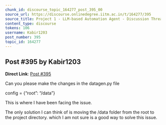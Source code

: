```yaml
---
chunk_id: discourse_topic_164277_post_395_00
source_url: https://discourse.onlinedegree.iitm.ac.in/t/164277/395
source_title: Project 1 - LLM-based Automation Agent - Discussion Thread [TDS Jan 2025]
content_type: discourse
tokens: 106
username: Kabir1203
post_number: 395
topic_id: 164277
---
```


## Post #395 by Kabir1203

**Direct Link**: [Post #395](https://discourse.onlinedegree.iitm.ac.in/t/164277/395)

Can you please make the changes in the datagen.py file

config = {“root”: “/data”}

This is where I have been facing the issue.

The only solution I can think of is moving the /data folder from the root to the project directory. which I am not sure is a good way to solve this issue.
